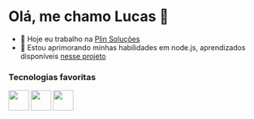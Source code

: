 # Olá, me chamo Lucas 👋

- 🔭 Hoje eu trabalho na <a href="https://www.linkedin.com/company/plin-condominios"> Plin Soluções</a>
- 🌱 Estou aprimorando minhas habilidades em node.js, aprendizados disponíveis <a href="https://github.com/QuadriniL/native-node-tests">nesse projeto</a>
<!--
<div>
<a href="https://github.com/QuadriniL">
<img height="180em" src="gitstatus-bh9500bke-quadrinil.vercel.app/api/top-langs/?username=QuadriniL&layout=compact&langs_count=7&theme=dracula"/>
<img height="180em" src="gitstatus-bh9500bke-quadrinil.vercel.app/api?username=QuadriniL&show_icons=true&theme=dracula&include_all_commits=true&count_private=true"/>
</div>
-->
 
 ### Tecnologias favoritas
 
<a href="https://nodejs.org/"><img src="https://cdn.jsdelivr.net/gh/devicons/devicon/icons/nodejs/nodejs-original.svg" width="40" height="40"  /></a> <a href="https://www.typescriptlang.org/"><img src="https://cdn.jsdelivr.net/gh/devicons/devicon/icons/typescript/typescript-original.svg" width="40" height="40"  /></a>  <a href="http://expressjs.com/"><img src="https://cdn.jsdelivr.net/gh/devicons/devicon/icons/express/express-original.svg" width="40" height="40"  /></a>
 
<!--
**QuadriniL/QuadriniL** is a ✨ _special_ ✨ repository because its `README.md` (this file) appears on your GitHub profile.

Here are some ideas to get you started:


- 🌱 I’m currently learning ...
- 👯 I’m looking to collaborate on ...
- 🤔 I’m looking for help with ...
- 💬 Ask me about ...
- 📫 How to reach me: ...
- 😄 Pronouns: ...
- ⚡ Fun fact: ...
 ![Snake animation](https://github.com/QuadriniL/QuadriniL/blob/output/github-contribution-grid-snake.svg)


-->
<link rel="stylesheet" href="https://cdn.jsdelivr.net/gh/devicons/devicon@v2.15.1/devicon.min.css">

